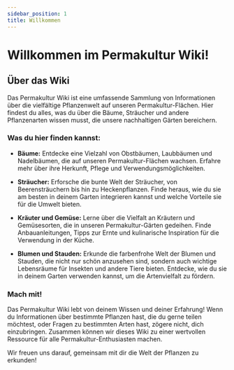 ```yaml
---
sidebar_position: 1
title: Willkommen
---
```


# Willkommen im Permakultur Wiki!

## Über das Wiki

Das Permakultur Wiki ist eine umfassende Sammlung von Informationen über die vielfältige Pflanzenwelt auf unseren Permakultur-Flächen. Hier findest du alles, was du über die Bäume, Sträucher und andere Pflanzenarten wissen musst, die unsere nachhaltigen Gärten bereichern.

### Was du hier finden kannst:

- **Bäume:** Entdecke eine Vielzahl von Obstbäumen, Laubbäumen und Nadelbäumen, die auf unseren Permakultur-Flächen wachsen. Erfahre mehr über ihre Herkunft, Pflege und Verwendungsmöglichkeiten.

- **Sträucher:** Erforsche die bunte Welt der Sträucher, von Beerensträuchern bis hin zu Heckenpflanzen. Finde heraus, wie du sie am besten in deinem Garten integrieren kannst und welche Vorteile sie für die Umwelt bieten.

- **Kräuter und Gemüse:** Lerne über die Vielfalt an Kräutern und Gemüsesorten, die in unseren Permakultur-Gärten gedeihen. Finde Anbauanleitungen, Tipps zur Ernte und kulinarische Inspiration für die Verwendung in der Küche.

- **Blumen und Stauden:** Erkunde die farbenfrohe Welt der Blumen und Stauden, die nicht nur schön anzusehen sind, sondern auch wichtige Lebensräume für Insekten und andere Tiere bieten. Entdecke, wie du sie in deinem Garten verwenden kannst, um die Artenvielfalt zu fördern.

### Mach mit!

Das Permakultur Wiki lebt von deinem Wissen und deiner Erfahrung! Wenn du Informationen über bestimmte Pflanzen hast, die du gerne teilen möchtest, oder Fragen zu bestimmten Arten hast, zögere nicht, dich einzubringen. Zusammen können wir dieses Wiki zu einer wertvollen Ressource für alle Permakultur-Enthusiasten machen.

Wir freuen uns darauf, gemeinsam mit dir die Welt der Pflanzen zu erkunden!

